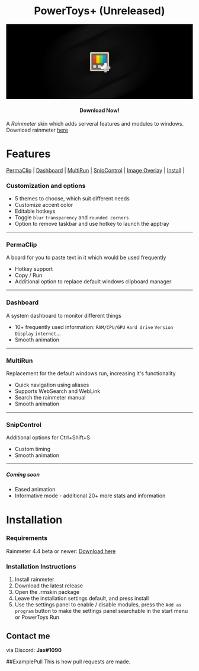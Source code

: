 <h1 align="center">
  PowerToys+ (Unreleased)
</h1>

<img src="https://github.com/EnhancedJax/PowerToysPlus/blob/master/%40Resources/Images/LogoSplash/Amoled.png"/>

<h4 align="center">Download Now!</h4>

A *Rainmeter* skin which adds serveral features and modules to windows. Download rainmeter [here](https://www.rainmeter.net/)

# Features

[PermaClip](https://github.com/EnhancedJax/PowerToysPlus#permaclip) | [Dashboard](https://github.com/EnhancedJax/PowerToysPlus#dashboard) | [MultiRun](https://github.com/EnhancedJax/PowerToysPlus#multirun) | [SnipControl](https://github.com/EnhancedJax/PowerToysPlus#snipcontrol) | [Image Overlay](https://github.com/EnhancedJax/PowerToysPlus#image-overlay) | [Install](https://github.com/EnhancedJax/PowerToysPlus#installation) | 

### Customization and options
- 5 themes to choose, which suit different needs
- Customize accent color
- Editable hotkeys
- Toggle `blur` `transparency` and `rounded corners`
- Option to remove taskbar and use hotkey to launch the apptray

------------

### PermaClip
A board for you to paste text in it which would be used frequently
- Hotkey support
- Copy / Run
- Additional option to replace default windows clipboard manager

------------

### Dashboard
A system dashboard to monitor different things
- 10+ frequently used information: `RAM/CPU/GPU` `Hard drive` `Version` `Display` `internet`...
- Smooth animation

------------

### MultiRun
Replacement for the default windows run, increasing it's functionality
- Quick navigation using aliases
- Supports WebSearch and WebLink
- Search the rainmeter manual
- Smooth animation

------------

### SnipControl
Additional options for Ctrl+Shift+S
- Custom timing
- Smooth animation

------------

##### Coming soon
- Eased animation
- Informative mode - additional 20+ more stats and information




# Installation
### Requirements
Rainmeter 4.4 beta or newer: [Download here](https://www.rainmeter.net/)

### Installation Instructions
1. Install rainmeter
1. Download the latest release
1. Open the .rmskin package 
1. Leave the installation settings default, and press install
1. Use the settings panel to enable / disable modules, press the `Add as program` button to make the settings panel searchable in the start menu or PowerToys Run
  
## Contact me
via Discord: **Jax#1090**

##ExamplePull
This is how pull requests are made.
